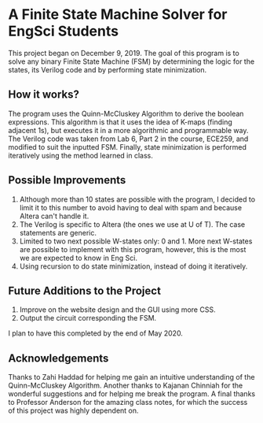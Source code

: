 # A Finite State Machine Solver for EngSci Students
This project began on December 9, 2019. The goal of this program is to solve any binary Finite State Machine (FSM) by determining the logic for the states, its Verilog code and by performing state minimization.

## How it works?
The program uses the Quinn-McCluskey Algorithm to derive the boolean expressions. This algorithm is that it uses the idea of K-maps (finding adjacent 1s), but executes it in a more algorithmic and programmable way. The Verilog code was taken from Lab 6, Part 2 in the course, ECE259, and modified to suit the inputted FSM. Finally, state minimization is performed iteratively using the method learned in class.

## Possible Improvements
1. Although more than 10 states are possible with the program, I decided to limit it to this number to avoid having to deal with spam and because Altera can't handle it.
2. The Verilog is specific to Altera (the ones we use at U of T). The case statements are generic.
3. Limited to two next possible W-states only: 0 and 1. More next W-states are possible to implement with this program, however, this is the most we are expected to know in Eng Sci.
4. Using recursion to do state minimization, instead of doing it iteratively.

## Future Additions to the Project
1. Improve on the website design and the GUI using more CSS. 
2. Output the circuit corresponding the FSM.

I plan to have this completed by the end of May 2020.

## Acknowledgements
Thanks to Zahi Haddad for helping me gain an intuitive understanding of the Quinn-McCluskey Algorithm. Another thanks to Kajanan Chinniah for the wonderful suggestions and for helping me break the program. A final thanks to Professor Anderson for the amazing class notes, for which the success of this project was highly dependent on.